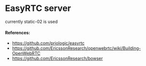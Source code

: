 #  EasyRTC server
currently static-02 is used


#### References:
- https://github.com/priologic/easyrtc
- https://github.com/EricssonResearch/openwebrtc/wiki/Building-OpenWebRTC
- https://github.com/EricssonResearch/bowser

